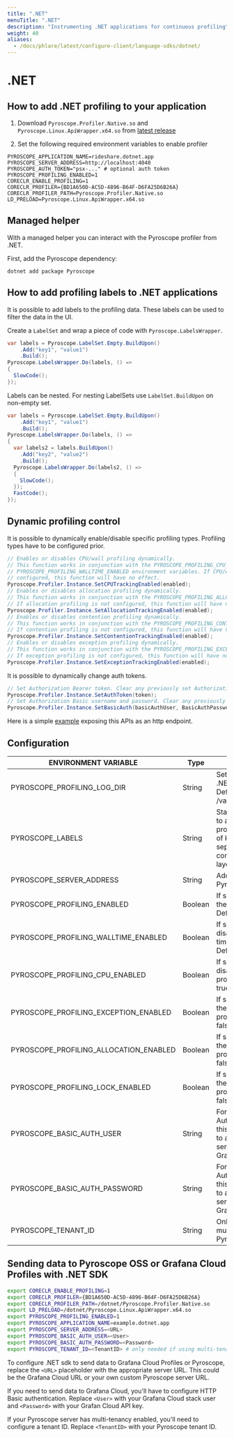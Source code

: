 ```yaml
---
title: ".NET"
menuTitle: ".NET"
description: "Instrumenting .NET applications for continuous profiling"
weight: 40
aliases:
  - /docs/phlare/latest/configure-client/language-sdks/dotnet/
---
```


# .NET

## How to add .NET profiling to your application

1. Download `Pyroscope.Profiler.Native.so` and `Pyroscope.Linux.ApiWrapper.x64.so` from [latest release](https://github.com/pyroscope-io/pyroscope-dotnet/releases/)

2. Set the following required environment variables to enable profiler
```shell
PYROSCOPE_APPLICATION_NAME=rideshare.dotnet.app
PYROSCOPE_SERVER_ADDRESS=http://localhost:4040
PYROSCOPE_AUTH_TOKEN="psx-..." # optional auth token
PYROSCOPE_PROFILING_ENABLED=1
CORECLR_ENABLE_PROFILING=1
CORECLR_PROFILER={BD1A650D-AC5D-4896-B64F-D6FA25D6B26A}
CORECLR_PROFILER_PATH=Pyroscope.Profiler.Native.so
LD_PRELOAD=Pyroscope.Linux.ApiWrapper.x64.so
```


## Managed helper

With a managed helper you can interact with the Pyroscope profiler from .NET.

First, add the Pyroscope dependency:

```shell
dotnet add package Pyroscope
```

## How to add profiling labels to .NET applications

It is possible to add labels to the profiling data. These labels can be used to filter the data in the UI.

Create a `LabelSet` and wrap a piece of code with `Pyroscope.LabelsWrapper`.

```cs
var labels = Pyroscope.LabelSet.Empty.BuildUpon()
    .Add("key1", "value1")
    .Build();
Pyroscope.LabelsWrapper.Do(labels, () =>
{
  SlowCode();
});
```

Labels can be nested. For nesting LabelSets use `LabelSet.BuildUpon` on non-empty set.
```cs
var labels = Pyroscope.LabelSet.Empty.BuildUpon()
    .Add("key1", "value1")
    .Build();
Pyroscope.LabelsWrapper.Do(labels, () =>
{
  var labels2 = labels.BuildUpon()
    .Add("key2", "value2")
    .Build();
  Pyroscope.LabelsWrapper.Do(labels2, () =>
  {
    SlowCode();
  });
  FastCode();
});
```

## Dynamic profiling control

It is possible to dynamically enable/disable specific profiling types. Profiling types have to be configured prior.

```cs
// Enables or disables CPU/wall profiling dynamically.
// This function works in conjunction with the PYROSCOPE_PROFILING_CPU_ENABLED and
// PYROSCOPE_PROFILING_WALLTIME_ENABLED environment variables. If CPU/wall profiling is not
// configured, this function will have no effect.
Pyroscope.Profiler.Instance.SetCPUTrackingEnabled(enabled);
// Enables or disables allocation profiling dynamically.
// This function works in conjunction with the PYROSCOPE_PROFILING_ALLOCATION_ENABLED environment variable.
// If allocation profiling is not configured, this function will have no effect.
Pyroscope.Profiler.Instance.SetAllocationTrackingEnabled(enabled);
// Enables or disables contention profiling dynamically.
// This function works in conjunction with the PYROSCOPE_PROFILING_CONTENTION_ENABLED environment variable.
// If contention profiling is not configured, this function will have no effect.
Pyroscope.Profiler.Instance.SetContentionTrackingEnabled(enabled);
// Enables or disables exception profiling dynamically.
// This function works in conjunction with the PYROSCOPE_PROFILING_EXCEPTION_ENABLED environment variable.
// If exception profiling is not configured, this function will have no effect.
Pyroscope.Profiler.Instance.SetExceptionTrackingEnabled(enabled);
```

It is possible to dynamically change auth tokens.

```cs
// Set Authorization Bearer token. Clear any previously set Authorization tokens.
Pyroscope.Profiler.Instance.SetAuthToken(token);
// Set Authorization Basic username and password. Clear any previously set Authorization tokens.
Pyroscope.Profiler.Instance.SetBasicAuth(basicAuthUser, BasicAuthPassword);
```

Here is a simple [example](https://github.com/grafana/pyroscope/blob/main/examples/dotnet/rideshare/example/Program.cs) exposing this APIs as an http endpoint.

## Configuration

| ENVIRONMENT VARIABLE                   | Type         | DESCRIPTION |
|----------------------------------------|--------------|-------------|
| PYROSCOPE_PROFILING_LOG_DIR            | String       | Sets the directory for .NET Profiler logs. Defaults to /var/log/pyroscope/. |
| PYROSCOPE_LABELS                       | String       | Static labels to apply to an uploaded profile. Must be a list of key:value separated by commas such as: layer:api,team:intake. |
| PYROSCOPE_SERVER_ADDRESS               | String       | Address of the Pyroscope Server |
| PYROSCOPE_PROFILING_ENABLED            | Boolean      | If set to true, enables the .NET Profiler. Defaults to false. |
| PYROSCOPE_PROFILING_WALLTIME_ENABLED   | Boolean      | If set to false, disables the Wall time profiling. Defaults to true. |
| PYROSCOPE_PROFILING_CPU_ENABLED        | Boolean      | If set to false, disables the CPU profiling. Defaults to true. |
| PYROSCOPE_PROFILING_EXCEPTION_ENABLED  | Boolean      | If set to true, enables the Exceptions profiling. Defaults to false. |
| PYROSCOPE_PROFILING_ALLOCATION_ENABLED | Boolean      | If set to true, enables the Allocations profiling. Defaults to false. |
| PYROSCOPE_PROFILING_LOCK_ENABLED       | Boolean      | If set to true, enables the Lock Contention profiling. Defaults to false. |
| PYROSCOPE_BASIC_AUTH_USER              | String       | For HTTP Basic Authentication, use this to send profiles to atuhenticated server, for example Grafana Cloud |
| PYROSCOPE_BASIC_AUTH_PASSWORD          | String       | For HTTP Basic Authentication, use this to send profiles to atuhenticated server, for example Grafana Cloud |
| PYROSCOPE_TENANT_ID                    | String       | Only needed if using multi-tenancy in Pyroscope. |

## Sending data to Pyroscope OSS or Grafana Cloud Profiles with .NET SDK

```bash
export CORECLR_ENABLE_PROFILING=1
export CORECLR_PROFILER={BD1A650D-AC5D-4896-B64F-D6FA25D6B26A}
export CORECLR_PROFILER_PATH=/dotnet/Pyroscope.Profiler.Native.so
export LD_PRELOAD=/dotnet/Pyroscope.Linux.ApiWrapper.x64.so
export PYROSCOPE_PROFILING_ENABLED=1
export PYROSCOPE_APPLICATION_NAME=example.dotnet.app
export PYROSCOPE_SERVER_ADDRESS=<URL>
export PYROSCOPE_BASIC_AUTH_USER=<User>
export PYROSCOPE_BASIC_AUTH_PASSWORD=<Password>
export PYROSCOPE_TENANT_ID=<TenantID> # only needed if using multi-tenancy
```

To configure .NET sdk to send data to Grafana Cloud Profiles or Pyroscope, replace the `<URL>` placeholder with the appropriate server URL. This could be the Grafana Cloud URL or your own custom Pyroscope server URL.

If you need to send data to Grafana Cloud, you'll have to configure HTTP Basic authentication. Replace `<User>` with your Grafana Cloud stack user and `<Password>` with your Grafan Cloud API key.

If your Pyroscope server has multi-tenancy enabled, you'll need to configure a tenant ID. Replace `<TenantID>` with your Pyroscope tenant ID.
